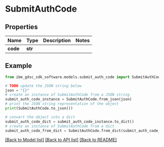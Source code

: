 # SubmitAuthCode


## Properties

Name | Type | Description | Notes
------------ | ------------- | ------------- | -------------
**code** | **str** |  | 

## Example

```python
from ibm_gdsc_sdk_software.models.submit_auth_code import SubmitAuthCode

# TODO update the JSON string below
json = "{}"
# create an instance of SubmitAuthCode from a JSON string
submit_auth_code_instance = SubmitAuthCode.from_json(json)
# print the JSON string representation of the object
print(SubmitAuthCode.to_json())

# convert the object into a dict
submit_auth_code_dict = submit_auth_code_instance.to_dict()
# create an instance of SubmitAuthCode from a dict
submit_auth_code_from_dict = SubmitAuthCode.from_dict(submit_auth_code_dict)
```
[[Back to Model list]](../README.md#documentation-for-models) [[Back to API list]](../README.md#documentation-for-api-endpoints) [[Back to README]](../README.md)


